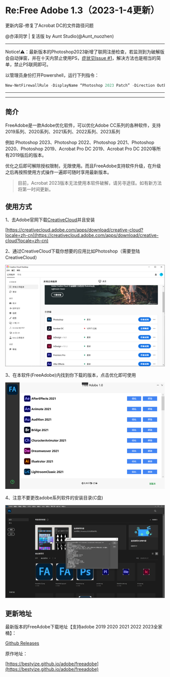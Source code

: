 # Re:Free Adobe 1.3（2023-1-4更新）

更新内容-修复了Acrobat DC的文件路径问题

@亦泽同学 | 复活版 by Aunt Studio(@Aunt_nuozhen)

---

 Notice!⚠️：最新版本的Photoshop2023新增了联网注册检查，若监测到为破解版会自动弹窗，并在十天内禁止使用PS，[症状见Issue #1](https://github.com/yangnuozhen/FreeAdobe/issues/1)，解决方法也是相当的简单，禁止PS联网即可。

以管理员身份打开Powershell，运行下列指令：
```Powershell
New-NetFirewallRule -DisplayName “Photoshop 2023 Patch” -Direction Outbound -Program "C:\Program Files\Adobe\Adobe Photoshop 2023\Photoshop.exe" -RemoteAddress LocalSubnet -Action Block
```

---

---

## 简介

FreeAdobe是一款Adobe优化软件，可以优化Adobe CC系列的各种软件，支持2019系列、2020系列、2021系列、2022系列、2023系列

例如 Photoshop 2023、Photoshop 2022、Photoshop 2021、Photoshop 2020、Photoshop 2019、Acrobat Pro DC 2019、Acrobat Pro DC 2020等所有2019版后的版本。

优化之后即可解除授权限制，无限使用。而且FreeAdobe支持软件升级，在升级之后再按照使用方式操作一遍即可随时享用最新版本。

>目前，Acrobat 2023版本无法使用本软件破解，请另寻途径。如有新方法将第一时间更新。

## 使用方式

1、去Adobe官网下载[CreativeCloud](https://creativecloud.adobe.com/apps/download/creative-cloud?locale=zh-cn)并且安装

[https://creativecloud.adobe.com/apps/download/creative-cloud?locale=zh-cn](https://creativecloud.adobe.com/apps/download/creative-cloud?locale=zh-cn)

2、通过CreativeCloud下载你想要的应用比如Photoshop（需要登陆CreativeCloud）

![CreativeCloud](img/creative_cloud.png)

3、在本软件(FreeAdobe)内找到你下载的版本，点击优化即可使用

![主界面](img/freeadobe_main_form.png)

4、注意不要更改adobe系列软件的安装目录(C盘)

![photoshop2021_main.png](img/photoshop2021_main.png)

## 更新地址

最新版本的FreeAdobe下载地址【支持adobe 2019 2020 2021 2022 2023全家桶】：

[Github Releases](https://github.com/yangnuozhen/FreeAdobe/releases)

原作地址：

[https://bestyize.github.io/adobe/freeadobe](https://bestyize.github.io/adobe/freeadobe)

